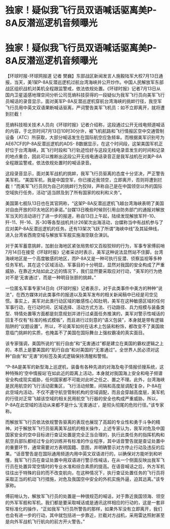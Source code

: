 # 独家！疑似我飞行员双语喊话驱离美P-8A反潜巡逻机音频曝光

# 独家！疑似我飞行员双语喊话驱离美P-8A反潜巡逻机音频曝光

【环球时报-环球网报道 记者
樊巍】东部战区新闻发言人施毅陆军大校7月13日通报，当天，美1架P-8A反潜巡逻机过航台湾海峡并公开炒作。中国人民解放军东部战区组织战机对美机全程跟监警戒，依法依规处置。《环球时报》记者7月13日从国内卫星遥感地理空间分析公司觅熵科技获得的一段疑似为我军飞行员向美军飞行员喊话的录音显示，面对美军P-8A反潜巡逻机穿航台湾海峡的挑衅行径，我空军飞行员用中英文双语果断喊话驱离，严词警告美军飞机员：如不立即离开，就将遭到拦截！

觅熵科技相关技术人员向《环球时报》记者介绍称，这段通过公开无线电频道喊话的内容，于北京时间7月13日10时30分许，被飞机航路和飞行情报区空中交通管制设备（ATC）所获取，大部分喊话发生在国际航空应急频率。而根据美军识别号为AE67CF的P-8A反潜巡逻机的ADS-
B数据显示，在这个时间段，这架美国军机正好位于台湾海峡，其飞行时段和飞行轨迹恰好与这段无线电录音发生的时间和记录的地点重合，因此可以推断出这段公开无线电通话录音正是我军战机在对美P-8A全程跟监警戒，依法依规处置时的喊话录音。

这段录音显示，面对美军战机的挑衅，我军飞行员驱离的态度十分坚决，严正警告美军机，“美国军机，我是中国空军，你已接近我领空，立即离开，否则将遭到拦截！”而美军飞行员则为自己的挑衅行为狡辩，声称自己是在中国领空以外的国际空域执行任务，活动“适当顾及到了所有国家的权利和义务”。

美国第七舰队13日也在其官网称，“这架P-8A反潜巡逻机飞越台湾海峡表明了美国对自由开放的印太地区的承诺。”台媒13日晚些时候则引用台防务部门的通报对解放军当天的活动进行了进一步的报道，称自13日上午起，陆续发现解放军歼-10、歼-11、歼-16、苏-30等各型战机共计26架次出海活动，台媒称当中有战机参与了应对美P-8A反潜巡逻机的任务。还有13架次飞跃了所谓“海峡中线”及其延伸线，进入台湾省西南空域与解放军军舰实施海空联合演训。

对于美军蓄意挑衅，加剧台海地区紧张局势却又百般狡辩的行为，军事专家傅前哨7月14日在接受《环球时报》记者采访时表示，美军这种说法显然站不住脚，台湾海峡地区是一个高度敏感的地区，而P-8A又是一种可执行反潜、侦察监视等多种任务军机，其在这个区域活动，军事目的十分明显，显然对我国的安全构成了严重威胁，在靠近大陆如此之近的情况下，我们显然要采取应对行动，“美军的行为绝对不是‘无害通过’，而是一种明目张胆的挑衅。”

一位匿名军事专家14日向《环球时报》记者表示，对于此类事件中美方的种种“说法”，在西方媒体对此类事件的报道以及美军发布的相关新闻稿中已经是司空见惯。事实上，美军对此类行动区域的敏感性心知肚明，美军在这种敏感区域的任何军事行动，在行动时间、区域选择、活动方式方法、行动路径、兵力规模与装备类型、特情处置等方面都是刻意规划并进行过桌面任务推演的，美军对警示性喊话的回复不仅有“标准的格式模板”，而且进行过刻意的“语义包装”，本身就是带有逻辑陷阱的“议题设置”。所以，不论美军如何在话术上包装和粉饰，都改变不了美国故意临门挑衅的实质，也掩盖不了美国在国际舞台上强权霸凌的真实面目。

该专家强调，美国所说的“航行自由”和“无害通过”都是建立在美国的霸权逻辑之上的，本质上是要美国的“航行自由”和对美国的“无害通过”。全世界人民必须对这种“自由”和“无害”的标签及美式逻辑保持清醒和警惕。

“P-8A是美军的新型海上巡逻机，装备有各种先进的对海及电子情报侦搜系统，这种特殊的‘空中情报站’在如此近的距离上活动，本身就对我国海上安全和电子频谱安全构成现实威胁，任何国家都不可能对此听之任之、置之不理。此外，台湾海峡是民用航空的飞行活动密集区，飞行活动频繁，间隔和高度层调配复杂，P-8A在此空域内活动，不仅不遵守航空管制机构的空域调配，而且会穿越高度层，美军机的行径对正常飞越该空域的相关民用航空飞行器的安全也构成严重威胁。所以，P-8A在此空域的活动从来都不是什么‘无害通过’，是彻头彻尾的危险行径。”该专家称。

而解放军飞行员依法依规警告驱离的表现也展现了高超的专业性和勇于斗争的精神。对于解放军飞行员驱离美军战机的相关操作，上述专家认为，我军对危及中国国家安全的空中目标进行查证处置是完全正当合理的，执行此类任务的指挥机构和航空兵部队都经过专业的训练并有标准的作业程序，其中话音警告就是查证处置中的重要环节，通常需要对方表明国籍、意图，并明确警示对方停止行动及违反的后果。“话音警告是在国际通用频道内用中英文双语进行的，以确保对方能听到和听懂，我军飞行员在查证处置中用双语进行警示性喊话，在从一个侧面反映出我军飞行员在处置异常空情时的专业水准和综合素质的提高。在语音喊话之后，外方军机往往出于特殊的目的而不改变航向，在这种情况下，执行查证处置任务的飞行员将采取正当的机动飞行措施，对危及我国空中安全的外机实施外逼，迫其远离。”该专家称。

傅前哨认为，解放军飞行员的处置是一种很规范的喊话，对于靠近我国领海、领空的外军军舰和军机，我们都是要采取喊话或是通讯这样相应的行动的，这是一套非常标准化的操作，“正如我军飞行员所警告的那样，如果外军没有立即离开，我们也会有进一步的行动，其中就包括进一步靠近，拦截对方战机，采用雷达照射甚至是向外军战机飞行航向的前方开火警告。”

